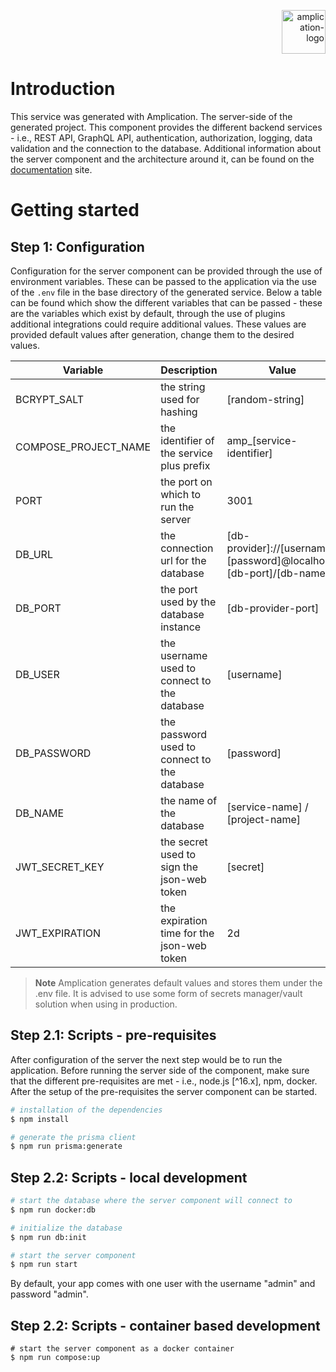 <p align="right">
  <a href="https://amplication.com" target="_blank">
    <img alt="amplication-logo" height="70" alt="Amplication Logo" src="https://amplication.com/images/amplication-logo-purple.svg"/>
  </a>
</p>

# Introduction

This service was generated with Amplication. The server-side of the generated project. This component provides the different backend services - i.e., REST API, GraphQL API, authentication, authorization, logging, data validation and the connection to the database. Additional information about the server component and the architecture around it, can be found on the [documentation](https://docs.amplication.com/guides/getting-started) site.

# Getting started

## Step 1: Configuration

Configuration for the server component can be provided through the use of environment variables. These can be passed to the application via the use of the `.env` file in the base directory of the generated service. Below a table can be found which show the different variables that can be passed - these are the variables which exist by default, through the use of plugins additional integrations could require additional values. These values are provided default values after generation, change them to the desired values.

| Variable             | Description                                  | Value                                                               |
| -------------------- | -------------------------------------------- | ------------------------------------------------------------------- |
| BCRYPT_SALT          | the string used for hashing                  | [random-string]                                                     |
| COMPOSE_PROJECT_NAME | the identifier of the service plus prefix    | amp_[service-identifier]                                            |
| PORT                 | the port on which to run the server          | 3001                                                                |
| DB_URL               | the connection url for the database          | [db-provider]://[username]:[password]@localhost:[db-port]/[db-name] |
| DB_PORT              | the port used by the database instance       | [db-provider-port]                                                  |
| DB_USER              | the username used to connect to the database | [username]                                                          |
| DB_PASSWORD          | the password used to connect to the database | [password]                                                          |
| DB_NAME              | the name of the database                     | [service-name] / [project-name]                                     |
| JWT_SECRET_KEY       | the secret used to sign the json-web token   | [secret]                                                            |
| JWT_EXPIRATION       | the expiration time for the json-web token   | 2d                                                                  |

> **Note**
> Amplication generates default values and stores them under the .env file. It is advised to use some form of secrets manager/vault solution when using in production. 

## Step 2.1: Scripts - pre-requisites

After configuration of the server the next step would be to run the application. Before running the server side of the component, make sure that the different pre-requisites are met - i.e., node.js [^16.x], npm, docker. After the setup of the pre-requisites the server component can be started.

```sh
# installation of the dependencies
$ npm install

# generate the prisma client
$ npm run prisma:generate
```

## Step 2.2: Scripts - local development

```sh
# start the database where the server component will connect to
$ npm run docker:db

# initialize the database
$ npm run db:init

# start the server component
$ npm run start
```
By default, your app comes with one user with the username "admin" and password "admin".

## Step 2.2: Scripts - container based development

```shell
# start the server component as a docker container
$ npm run compose:up
```
